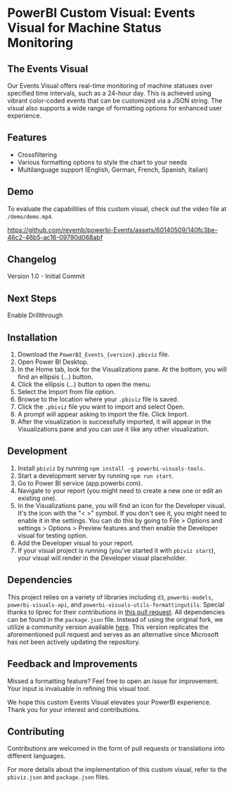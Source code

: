 # PowerBI Custom Visual: Events Visual for Machine Status Monitoring

## The Events Visual

Our Events Visual offers real-time monitoring of machine statuses over specified time intervals, such as a 24-hour day. This is achieved using vibrant color-coded events that can be customized via a JSON string. The visual also supports a wide range of formatting options for enhanced user experience.

## Features

- Crossfiltering
- Various formatting options to style the chart to your needs
- Multilanguage support (English, German, French, Spanish, Italian)

## Demo

To evaluate the capabilities of this custom visual, check out the video file at `/demo/demo.mp4`.



https://github.com/reyemb/powerbi-Events/assets/60140509/140fc3be-46c2-46b5-ac16-09790d068abf



## Changelog

Version 1.0 - Initial Commit

## Next Steps

Enable Drillthrough

## Installation

1. Download the `PowerBI_Events_{version}.pbiviz` file.
2. Open Power BI Desktop.
3. In the Home tab, look for the Visualizations pane. At the bottom, you will find an ellipsis (...) button.
4. Click the ellipsis (...) button to open the menu.
5. Select the Import from file option.
6. Browse to the location where your `.pbiviz` file is saved.
7. Click the `.pbiviz` file you want to import and select Open.
8. A prompt will appear asking to import the file. Click Import.
9. After the visualization is successfully imported, it will appear in the Visualizations pane and you can use it like any other visualization.


## Development

1. Install `pbiviz` by running `npm install -g powerbi-visuals-tools`.
2. Start a development server by running `npm run start`.
3. Go to Power BI service (app.powerbi.com).
4. Navigate to your report (you might need to create a new one or edit an existing one).
5. In the Visualizations pane, you will find an icon for the Developer visual. It's the icon with the "< >" symbol. If you don't see it, you might need to enable it in the settings. You can do this by going to File > Options and settings > Options > Preview features and then enable the Developer visual for testing option.
6. Add the Developer visual to your report.
7. If your visual project is running (you've started it with `pbiviz start`), your visual will render in the Developer visual placeholder.

## Dependencies

This project relies on a variety of libraries including `d3`, `powerbi-models`, `powerbi-visuals-api`, and `powerbi-visuals-utils-formattingutils`. Special thanks to liprec for their contributions in [this pull request](https://github.com/microsoft/powerbi-visuals-utils-formattingmodel/pull/7). All dependencies can be found in the `package.json` file. Instead of using the original fork, we utilize a community version available [here](https://github.com/reyemb/powerbi-visuals-utils-formattingmodel-community). This version replicates the aforementioned pull request and serves as an alternative since Microsoft has not been actively updating the repository.

## Feedback and Improvements

Missed a formatting feature? Feel free to open an issue for improvement. Your input is invaluable in refining this visual tool.

We hope this custom Events Visual elevates your PowerBI experience. Thank you for your interest and contributions.

## Contributing

Contributions are welcomed in the form of pull requests or translations into different languages.

For more details about the implementation of this custom visual, refer to the `pbiviz.json` and `package.json` files.

